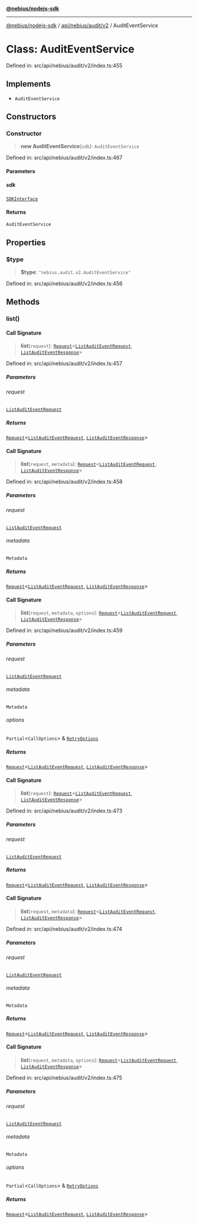 [**@nebius/nodejs-sdk**](../../../../../README.md)

---

[@nebius/nodejs-sdk](../../../../../README.md) / [api/nebius/audit/v2](../README.md) / AuditEventService

# Class: AuditEventService

Defined in: src/api/nebius/audit/v2/index.ts:455

## Implements

- `AuditEventService`

## Constructors

### Constructor

> **new AuditEventService**(`sdk`): `AuditEventService`

Defined in: src/api/nebius/audit/v2/index.ts:467

#### Parameters

##### sdk

[`SDKInterface`](../../../../../sdk/interfaces/SDKInterface.md)

#### Returns

`AuditEventService`

## Properties

### $type

> **$type**: `"nebius.audit.v2.AuditEventService"`

Defined in: src/api/nebius/audit/v2/index.ts:456

## Methods

### list()

#### Call Signature

> **list**(`request`): [`Request`](../../../../../runtime/request/classes/Request.md)\<[`ListAuditEventRequest`](../interfaces/ListAuditEventRequest.md), [`ListAuditEventResponse`](../interfaces/ListAuditEventResponse.md)\>

Defined in: src/api/nebius/audit/v2/index.ts:457

##### Parameters

###### request

[`ListAuditEventRequest`](../interfaces/ListAuditEventRequest.md)

##### Returns

[`Request`](../../../../../runtime/request/classes/Request.md)\<[`ListAuditEventRequest`](../interfaces/ListAuditEventRequest.md), [`ListAuditEventResponse`](../interfaces/ListAuditEventResponse.md)\>

#### Call Signature

> **list**(`request`, `metadata`): [`Request`](../../../../../runtime/request/classes/Request.md)\<[`ListAuditEventRequest`](../interfaces/ListAuditEventRequest.md), [`ListAuditEventResponse`](../interfaces/ListAuditEventResponse.md)\>

Defined in: src/api/nebius/audit/v2/index.ts:458

##### Parameters

###### request

[`ListAuditEventRequest`](../interfaces/ListAuditEventRequest.md)

###### metadata

`Metadata`

##### Returns

[`Request`](../../../../../runtime/request/classes/Request.md)\<[`ListAuditEventRequest`](../interfaces/ListAuditEventRequest.md), [`ListAuditEventResponse`](../interfaces/ListAuditEventResponse.md)\>

#### Call Signature

> **list**(`request`, `metadata`, `options`): [`Request`](../../../../../runtime/request/classes/Request.md)\<[`ListAuditEventRequest`](../interfaces/ListAuditEventRequest.md), [`ListAuditEventResponse`](../interfaces/ListAuditEventResponse.md)\>

Defined in: src/api/nebius/audit/v2/index.ts:459

##### Parameters

###### request

[`ListAuditEventRequest`](../interfaces/ListAuditEventRequest.md)

###### metadata

`Metadata`

###### options

`Partial`\<`CallOptions`\> & [`RetryOptions`](../../../../../runtime/request/interfaces/RetryOptions.md)

##### Returns

[`Request`](../../../../../runtime/request/classes/Request.md)\<[`ListAuditEventRequest`](../interfaces/ListAuditEventRequest.md), [`ListAuditEventResponse`](../interfaces/ListAuditEventResponse.md)\>

#### Call Signature

> **list**(`request`): [`Request`](../../../../../runtime/request/classes/Request.md)\<[`ListAuditEventRequest`](../interfaces/ListAuditEventRequest.md), [`ListAuditEventResponse`](../interfaces/ListAuditEventResponse.md)\>

Defined in: src/api/nebius/audit/v2/index.ts:473

##### Parameters

###### request

[`ListAuditEventRequest`](../interfaces/ListAuditEventRequest.md)

##### Returns

[`Request`](../../../../../runtime/request/classes/Request.md)\<[`ListAuditEventRequest`](../interfaces/ListAuditEventRequest.md), [`ListAuditEventResponse`](../interfaces/ListAuditEventResponse.md)\>

#### Call Signature

> **list**(`request`, `metadata`): [`Request`](../../../../../runtime/request/classes/Request.md)\<[`ListAuditEventRequest`](../interfaces/ListAuditEventRequest.md), [`ListAuditEventResponse`](../interfaces/ListAuditEventResponse.md)\>

Defined in: src/api/nebius/audit/v2/index.ts:474

##### Parameters

###### request

[`ListAuditEventRequest`](../interfaces/ListAuditEventRequest.md)

###### metadata

`Metadata`

##### Returns

[`Request`](../../../../../runtime/request/classes/Request.md)\<[`ListAuditEventRequest`](../interfaces/ListAuditEventRequest.md), [`ListAuditEventResponse`](../interfaces/ListAuditEventResponse.md)\>

#### Call Signature

> **list**(`request`, `metadata`, `options`): [`Request`](../../../../../runtime/request/classes/Request.md)\<[`ListAuditEventRequest`](../interfaces/ListAuditEventRequest.md), [`ListAuditEventResponse`](../interfaces/ListAuditEventResponse.md)\>

Defined in: src/api/nebius/audit/v2/index.ts:475

##### Parameters

###### request

[`ListAuditEventRequest`](../interfaces/ListAuditEventRequest.md)

###### metadata

`Metadata`

###### options

`Partial`\<`CallOptions`\> & [`RetryOptions`](../../../../../runtime/request/interfaces/RetryOptions.md)

##### Returns

[`Request`](../../../../../runtime/request/classes/Request.md)\<[`ListAuditEventRequest`](../interfaces/ListAuditEventRequest.md), [`ListAuditEventResponse`](../interfaces/ListAuditEventResponse.md)\>

